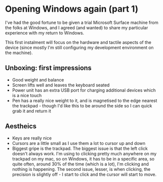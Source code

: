# Opening Windows again (part 1)

I've had the good fortune to be given a trial Microsoft Surface machine from the folks at Windows, and I agreed (and wanted) to share my particular experience with my return to Windows.

This first instalment will focus on the hardware and tactile aspects of the device (since mostly I'm still configuring my development environment on the machine).

<!--more-->

## Unboxing: first impressions

- Good weight and balance
- Screen lifts well and leaves the keyboard seated
- Power unit has an extra USB port for charging additional devices which is a nice touch
- Pen has a really nice weight to it, and is magnetised to the edge nearest the trackpad - though I'd like this to be around the side so I can quick grab it and return it


## Aestheics

- Keys are really nice
- Cursors are a little small as I use them a lot to cursor up and down
- Biggest gripe is the trackpad. The biggest issue is that the left click doesn't always work. I'm using to clicking pretty much anywhere on my trackpad on my mac, so on Windows, it has to be in a specific area, so quite often, around 30% of the time (which is a lot), I'm clicking and nothing is happening. The second issue, lesser, is when clicking, the precision is slightly off - I start to click and the cursor will start to move.
